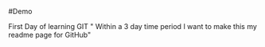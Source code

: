 #Demo

First Day of learning GIT " Within a 3 day time period I want to make this my readme page for GitHub"
